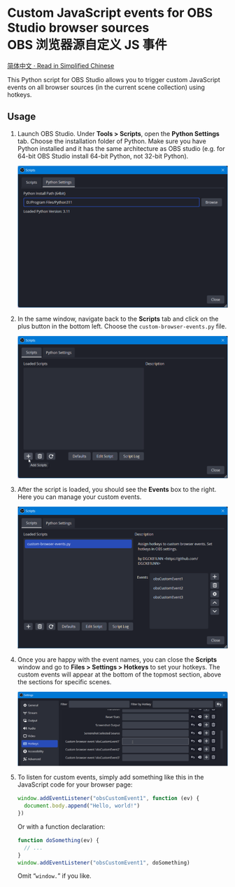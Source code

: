 # Custom JavaScript events for OBS Studio browser sources <br> OBS 浏览器源自定义 JS 事件

[简体中文 · Read in Simplified Chinese](README-zh.md)

This Python script for OBS Studio allows you to trigger custom JavaScript events on all browser sources (in the current scene collection) using hotkeys.

## Usage

 1. Launch OBS Studio. Under **Tools > Scripts**, open the **Python Settings** tab. Choose the installation folder of Python. Make sure you have Python installed and it has the same architecture as OBS studio (e.g. for 64-bit OBS Studio install 64-bit Python, not 32-bit Python).

    ![Browse to the correct path using the “Python Install Path” box in “Python Settings”. It will tell you your OBS Studio architecture. Once the correct path is selected, you should see the line “Loaded Python Version: 3.xx”.](images/1.png)

 2. In the same window, navigate back to the **Scripts** tab and click on the plus button in the bottom left. Choose the `custom-browser-events.py` file.

    ![The plus button says “Add Scripts” when hovered.](images/2.png)

 3. After the script is loaded, you should see the **Events** box to the right. Here you can manage your custom events.

    ![A description of the script and the “Events” box show up in the right side of the window. There are three default events, “obsCustomEvent1” through “obsCustomEvent3”.](images/3.png)

 4. Once you are happy with the event names, you can close the **Scripts** window and go to **Files > Settings > Hotkeys** to set your hotkeys. The custom events will appear at the bottom of the topmost section, above the sections for specific scenes.

    ![You will see new available actions labeled “Custom browser event” followed by your event names.](images/4.png)

 5. To listen for custom events, simply add something like this in the JavaScript code for your browser page:

    ~~~js
    window.addEventListener("obsCustomEvent1", function (ev) {
      document.body.append("Hello, world!")
    })
    ~~~

    Or with a function declaration:

    ~~~js
    function doSomething(ev) {
      // ...
    }
    window.addEventListener("obsCustomEvent1", doSomething)
    ~~~

    Omit “`window.`” if you like.
